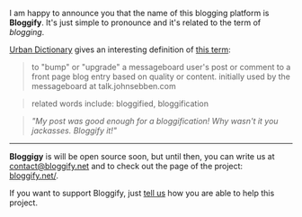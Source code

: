I am happy to announce you that the name of this blogging platform is **Bloggify**. It's just simple to pronounce and it's related to the term of *blogging*.

[Urban Dictionary](http://www.urbandictionary.com/) gives an interesting definition of [this term](http://www.urbandictionary.com/define.php?term=bloggify):

> to "bump" or "upgrade" a messageboard user's post or comment to a front page blog entry based on quality or content. initially used by the messageboard at talk.johnsebben.com

> related words include: bloggified, bloggification

> *"My post was good enough for a bloggification! Why wasn't it you jackasses. Bloggify it!"*

---

**Bloggigy** is will be open source soon, but until then, you can write us at [contact@bloggify.net](mailTo:contact@bloggify.net) and to check out the page of the project: [bloggify.net/](http://bloggify.net/).

If you want to support Bloggify, just [tell us](mailTo:contact@bloggify.net) how you are able to help this project.
